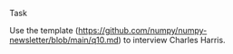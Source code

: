 Task

Use the template (https://github.com/numpy/numpy-newsletter/blob/main/q10.md) to interview Charles Harris.
